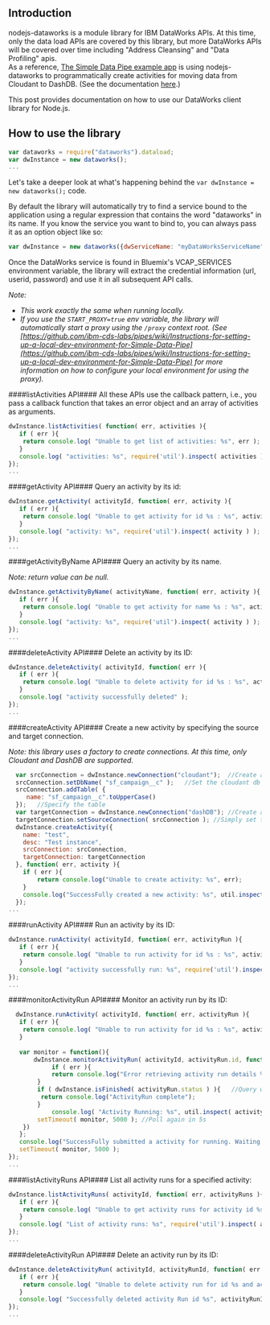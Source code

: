 Introduction
------------
nodejs-dataworks is a module library for IBM DataWorks APIs. At this time, only the data load APIs are covered by this library, but more DataWorks APIs will be covered over time including "Address Cleansing" and "Data Profiling" apis.  
As a reference, [The Simple Data Pipe example app](https://developer.ibm.com/clouddataservices/simple-data-pipe/) is using nodejs-dataworks to programmatically create activities for moving data from Cloudant to DashDB. (See the documentation [here](https://www.ng.bluemix.net/docs/api/content/api/dataworks/data-load/index.html).)

This post provides documentation on how to use our DataWorks client library for Node.js.

How to use the library
----------------------
```javascript
var dataworks = require("dataworks").dataload;
var dwInstance = new dataworks();
...
```  

Let's take a deeper look at what's happening behind the `var dwInstance = new dataworks();` code.

By default the library will automatically try to find a service bound to the application using a regular expression that contains the word "dataworks" in its name. If you know the service you want to bind to, you can always pass it as an option object like so:

```javascript  
var dwInstance = new dataworks({dwServiceName: "myDataWorksServiceName"});
```

Once the DataWorks service is found in Bluemix's VCAP_SERVICES environment variable, the library will extract the credential information (url, userid, password) and use it in all subsequent API calls.
  
_Note:_

* _This work exactly the same when running locally._
* _If you use the `START_PROXY=true` env variable, the library will automatically start a proxy using the `/proxy` context root. (See [https://github.com/ibm-cds-labs/pipes/wiki/Instructions-for-setting-up-a-local-dev-environment-for-Simple-Data-Pipe](https://github.com/ibm-cds-labs/pipes/wiki/Instructions-for-setting-up-a-local-dev-environment-for-Simple-Data-Pipe) for more information on how to configure your local environment for using the proxy)._

####listActivities API####
All these APIs use the callback pattern, i.e., you pass a callback function that takes an error object and an array of activities as arguments.

```javascript
dwInstance.listActivities( function( err, activities ){
   if ( err ){
	return console.log( "Unable to get list of activities: %s", err );
   }
   console.log( "activities: %s", require('util').inspect( activities ) );
});
...
```  

####getActivity API####
Query an activity by its id:

```javascript
dwInstance.getActivity( activityId, function( err, activity ){
   if ( err ){
	return console.log( "Unable to get activity for id %s : %s", activityId, err );
   }
   console.log( "activity: %s", require('util').inspect( activity ) );
});
...
```  

####getActivityByName API####
Query an activity by its name.

_Note: return value can be null._

```javascript
dwInstance.getActivityByName( activityName, function( err, activity ){
   if ( err ){
	return console.log( "Unable to get activity for name %s : %s", activityName, err );
   }
   console.log( "activity: %s", require('util').inspect( activity ) );
});
...
```  

####deleteActivity API####
Delete an activity by its ID:

```javascript
dwInstance.deleteActivity( activityId, function( err ){
   if ( err ){
	return console.log( "Unable to delete activity for id %s : %s", activityId, err );
   }
   console.log( "activity successfully deleted" );
});
...
```  

####createActivity API####
Create a new activity by specifying the source and target connection.

_Note: this library uses a factory to create connections. At this time, only Cloudant and DashDB are supported._

```javascript
  var srcConnection = dwInstance.newConnection("cloudant");  //Create a source connection for cloudant
  srcConnection.setDbName( "sf_campaign__c" );   //Set the cloudant db name for the source connection
  srcConnection.addTable( {
     name: "sf_campaign__c".toUpperCase()
  });   //Specify the table
  var targetConnection = dwInstance.newConnection("dashDB"); //Create a target connection for dashDB
  targetConnection.setSourceConnection( srcConnection ); //Simply set the associated source connection
  dwInstance.createActivity({
	name: "test",
	desc: "Test instance",
	srcConnection: srcConnection,
	targetConnection: targetConnection
  }, function( err, activity ){
	if ( err ){
		return console.log("Unable to create activity: %s", err);
	}
	console.log("SuccessFully created a new activity: %s", util.inspect( activity, { showHidden: true, depth: null } ) );
  });
...
```  

####runActivity API####
Run an activity by its ID:

```javascript
dwInstance.runActivity( activityId, function( err, activityRun ){
   if ( err ){
	return console.log( "Unable to run activity for id %s : %s", activityId, err );
   }
   console.log( "activity successfully run: %s", require('util').inspect( activityRun ) );
});
...
```  

####monitorActivityRun API####
Monitor an activity run by its ID:

```javascript
  dwInstance.runActivity( activityId, function( err, activityRun ){
   if ( err ){
	return console.log( "Unable to run activity for id %s : %s", activityId, err );
   }
		
   var monitor = function(){
       dwInstance.monitorActivityRun( activityId, activityRun.id, function( err, activityRun ){
            if ( err ){
	        return console.log("Error retrieving activity run details %s", err );
	    }
	    if ( dwInstance.isFinished( activityRun.status ) ){   //Query whether the activity is finished
		 return console.log("ActivityRun complete");
	    }
            console.log( "Activity Running: %s", util.inspect( activityRun, { showHidden: true, depth: null } ));
	    setTimeout( monitor, 5000 ); //Poll again in 5s
	})
   };
   console.log("SuccessFully submitted a activity for running. Waiting for results...: %s", util.inspect( activityRun, { showHidden: true, depth: null } ) );
   setTimeout( monitor, 5000 );
});
...
```  

####listActivityRuns API####
List all activity runs for a specified activity:

```javascript
dwInstance.listActivityRuns( activityId, function( err, activityRuns ){
   if ( err ){
	return console.log( "Unable to get activity runs for activity id %s : %s", activityId, err );
   }
   console.log( "List of activity runs: %s", require('util').inspect( activityRuns ) );
});
...
```  

####deleteActivityRun API####
Delete an activity run by its ID:

```javascript
dwInstance.deleteActivityRun( activityId, activityRunId, function( err ){
   if ( err ){
	return console.log( "Unable to delete activity run for id %s and activity id %s : %s", activityRunId, activityId, err );
   }
   console.log( "Successfully deleted activity Run id %s", activityRunId );
});
...
```

